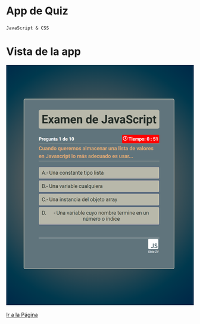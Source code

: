 # App de Quiz
`JavaScript & CSS`

# Vista de la app 
![image](vista.png)

[Ir a la Página](https://gallant-chandrasekhar-a56a7d.netlify.app/)
